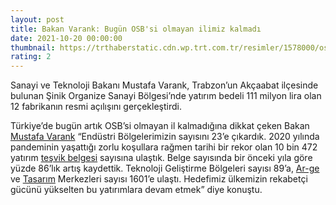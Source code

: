 ```yaml
--- 
layout: post
title: Bakan Varank: Bugün OSB'si olmayan ilimiz kalmadı
date: 2021-10-20 00:00:00
thumbnail: https://trthaberstatic.cdn.wp.trt.com.tr/resimler/1578000/osb-aa-1579915.jpg
rating: 2
---
```

<p>
	Sanayi ve Teknoloji Bakanı Mustafa Varank, Trabzon’un Akçaabat ilçesinde bulunan Şinik Organize Sanayi Bölgesi’nde yatırım bedeli 111 milyon lira olan 12 fabrikanın resmi açılışını gerçekleştirdi.</p>
<p>
	Türkiye’de bugün artık OSB’si olmayan il kalmadığına dikkat çeken Bakan <a href="https://www.trthaber.com/etiket/mustafa-varank/" target="_blank">Mustafa Varank</a> “Endüstri Bölgelerimizin sayısını 23’e çıkardık. 2020 yılında pandeminin yaşattığı zorlu koşullara rağmen tarihi bir rekor olan 10 bin 472 yatırım <a href="https://www.trthaber.com/etiket/tesvik-belgesi/" target="_blank">teşvik belgesi</a> sayısına ulaştık. Belge sayısında bir önceki yıla göre yüzde 86’lık artış kaydettik. Teknoloji Geliştirme Bölgeleri sayısı 89’a, <a href="https://www.trthaber.com/etiket/ar-ge/" target="_blank">Ar-ge</a> ve <a href="https://www.trthaber.com/etiket/tasarim/" target="_blank">Tasarım</a> Merkezleri sayısı 1601’e ulaştı. Hedefimiz ülkemizin rekabetçi gücünü yükselten bu yatırımlara devam etmek” diye konuştu.</p>
